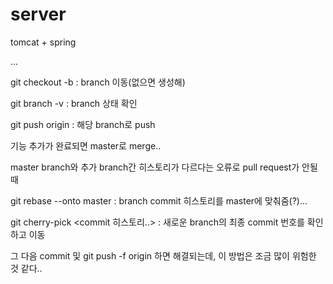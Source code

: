 # server



tomcat + spring 

...

git checkout -b <branch name> : branch 이동(없으면 생성해) 

git branch -v : branch 상태 확인 

git push origin <branch name> : 해당 branch로 push 

기능 추가가 완료되면 master로 merge.. 

master branch와 추가 branch간 히스토리가 다르다는 오류로 pull request가 안될때 

git rebase --onto master <branch name> : branch commit 히스토리를 master에 맞춰줌(?)... 

git cherry-pick <commit 히스토리..> : 새로운 branch의 최종 commit 번호를 확인하고 이동 

그 다음 commit 및 git push -f origin <branch name> 하면 해결되는데, 이 방법은 조금 많이 위험한 것 같다.. 


